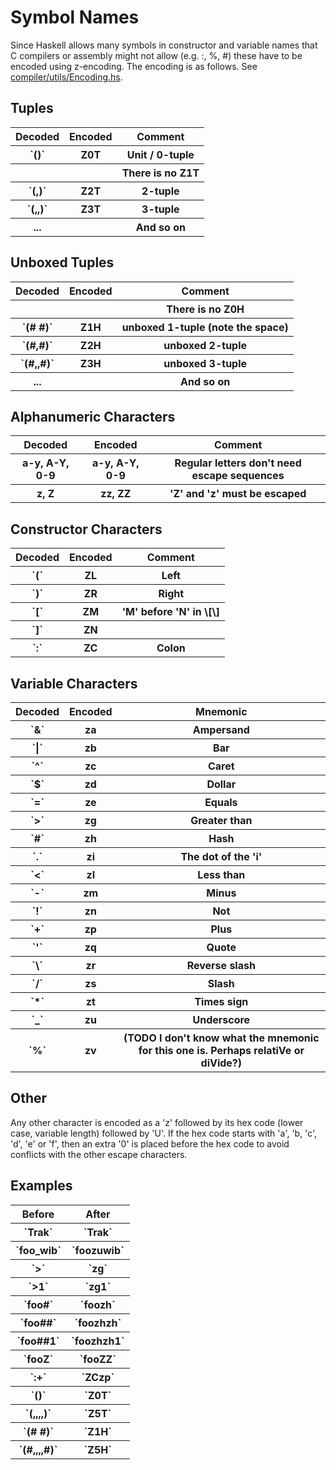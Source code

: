 # Symbol Names



Since Haskell allows many symbols in constructor and variable names that C compilers or assembly might not allow (e.g. :, %, \#) these have to be encoded using z-encoding.  The encoding is as follows.  See [compiler/utils/Encoding.hs](/trac/ghc/browser/ghc/compiler/utils/Encoding.hs).


## Tuples


<table><tr><th> Decoded </th>
<th> Encoded </th>
<th> Comment 
</th></tr>
<tr><th> `()`  </th>
<th> Z0T     </th>
<th> Unit / 0-tuple 
</th></tr>
<tr><th>         </th>
<th>         </th>
<th> There is no Z1T 
</th></tr>
<tr><th> `(,)` </th>
<th> Z2T </th>
<th> 2-tuple 
</th></tr>
<tr><th> `(,,)` </th>
<th> Z3T </th>
<th> 3-tuple 
</th></tr>
<tr><th> ... </th>
<th> </th>
<th> And so on 
</th></tr></table>


## Unboxed Tuples


<table><tr><th> Decoded </th>
<th> Encoded </th>
<th> Comment 
</th></tr>
<tr><th>         </th>
<th>         </th>
<th> There is no Z0H 
</th></tr>
<tr><th> `(# #)` </th>
<th> Z1H  </th>
<th> unboxed 1-tuple (note the space) 
</th></tr>
<tr><th> `(#,#)` </th>
<th> Z2H  </th>
<th> unboxed 2-tuple 
</th></tr>
<tr><th> `(#,,#)` </th>
<th> Z3H  </th>
<th> unboxed 3-tuple 
</th></tr>
<tr><th> ... </th>
<th> </th>
<th> And so on 
</th></tr></table>


## Alphanumeric Characters


<table><tr><th> Decoded </th>
<th> Encoded </th>
<th> Comment 
</th></tr>
<tr><th> a-y, A-Y, 0-9 </th>
<th> a-y, A-Y, 0-9 </th>
<th> Regular letters don't need escape sequences 
</th></tr>
<tr><th> z, Z </th>
<th> zz, ZZ </th>
<th> 'Z' and 'z' must be escaped 
</th></tr></table>


## Constructor Characters


<table><tr><th> Decoded </th>
<th> Encoded </th>
<th> Comment 
</th></tr>
<tr><th> `(` </th>
<th> ZL </th>
<th> Left 
</th></tr>
<tr><th> `)` </th>
<th> ZR </th>
<th> Right 
</th></tr>
<tr><th> `[` </th>
<th> ZM </th>
<th> 'M' before 'N' in \[\] 
</th></tr>
<tr><th> `]` </th>
<th> ZN </th>
<th> 
</th></tr>
<tr><th> `:` </th>
<th> ZC </th>
<th> Colon 
</th></tr></table>


## Variable Characters


<table><tr><th> Decoded </th>
<th> Encoded </th>
<th> Mnemonic 
</th></tr>
<tr><th> `&` </th>
<th> za </th>
<th> Ampersand 
</th></tr>
<tr><th> `|` </th>
<th> zb </th>
<th> Bar 
</th></tr>
<tr><th> `^` </th>
<th> zc </th>
<th> Caret 
</th></tr>
<tr><th> `$` </th>
<th> zd </th>
<th> Dollar 
</th></tr>
<tr><th> `=` </th>
<th> ze </th>
<th> Equals 
</th></tr>
<tr><th> `>` </th>
<th> zg </th>
<th> Greater than 
</th></tr>
<tr><th> `#` </th>
<th> zh </th>
<th> Hash 
</th></tr>
<tr><th> `.` </th>
<th> zi </th>
<th> The dot of the 'i' 
</th></tr>
<tr><th> `<` </th>
<th> zl </th>
<th> Less than 
</th></tr>
<tr><th> `-` </th>
<th> zm </th>
<th> Minus 
</th></tr>
<tr><th> `!` </th>
<th> zn </th>
<th> Not 
</th></tr>
<tr><th> `+` </th>
<th> zp </th>
<th> Plus 
</th></tr>
<tr><th> `'` </th>
<th> zq </th>
<th> Quote 
</th></tr>
<tr><th> `\` </th>
<th> zr </th>
<th> Reverse slash 
</th></tr>
<tr><th> `/` </th>
<th> zs </th>
<th> Slash 
</th></tr>
<tr><th> `*` </th>
<th> zt </th>
<th> Times sign 
</th></tr>
<tr><th> `_` </th>
<th> zu </th>
<th> Underscore 
</th></tr>
<tr><th> `%` </th>
<th> zv </th>
<th> (TODO I don't know what the mnemonic for this one is. Perhaps relatiVe or diVide?) 
</th></tr></table>


## Other



Any other character is encoded as a 'z' followed by its hex code (lower case, variable length) followed by 'U'.  If the hex code starts with 'a', 'b, 'c', 'd', 'e' or 'f', then an extra '0' is placed before the hex code to avoid conflicts with the other escape characters.


## Examples


<table><tr><th> Before       </th>
<th> After 
</th></tr>
<tr><th> `Trak`      </th>
<th> `Trak` 
</th></tr>
<tr><th> `foo_wib` </th>
<th> `foozuwib` 
</th></tr>
<tr><th> `>`          </th>
<th> `zg` 
</th></tr>
<tr><th> `>1`        </th>
<th> `zg1` 
</th></tr>
<tr><th> `foo#`     </th>
<th> `foozh` 
</th></tr>
<tr><th> `foo##`   </th>
<th> `foozhzh` 
</th></tr>
<tr><th> `foo##1` </th>
<th> `foozhzh1` 
</th></tr>
<tr><th> `fooZ`     </th>
<th> `fooZZ` 
</th></tr>
<tr><th> `:+`        </th>
<th> `ZCzp` 
</th></tr>
<tr><th> `()`          </th>
<th> `Z0T` 
</th></tr>
<tr><th> `(,,,,)`      </th>
<th> `Z5T` 
</th></tr>
<tr><th> `(# #)`     </th>
<th> `Z1H` 
</th></tr>
<tr><th> `(#,,,,#)`  </th>
<th> `Z5H` 
</th></tr></table>


